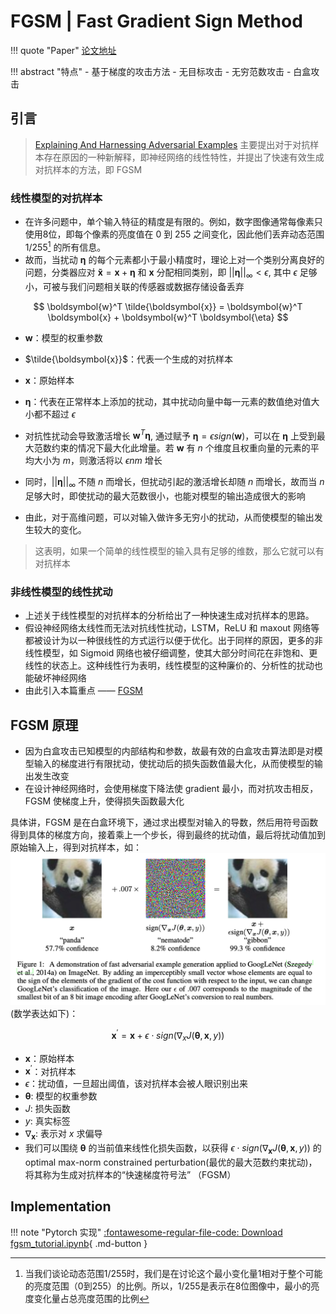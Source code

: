 # FGSM | Fast Gradient Sign Method

!!! quote "Paper"
    [论文地址](https://arxiv.org/abs/1412.6572)

!!! abstract "特点"
    - 基于梯度的攻击方法
    - 无目标攻击
    - 无穷范数攻击
    - 白盒攻击

## 引言

> [Explaining And Harnessing Adversarial Examples](https://arxiv.org/abs/1412.6572) 主要提出对于对抗样本存在原因的一种新解释，即神经网络的线性特性，并提出了快速有效生成对抗样本的方法，即 FGSM

### 线性模型的对抗样本

- 在许多问题中，单个输入特征的精度是有限的。例如，数字图像通常每像素只使用8位，即每个像素的亮度值在 0 到 255 之间变化，因此他们丢弃动态范围 1/255[^1] 的所有信息。
- 故而，当扰动 $\boldsymbol{\eta}$ 的每个元素都小于最小精度时，理论上对一个类别分离良好的问题，分类器应对 $\boldsymbol{\tilde{x}} = \boldsymbol{x} + \boldsymbol{\eta}$ 和 $\boldsymbol{x}$ 分配相同类别，即 $||\boldsymbol{\eta}||_{\infty} < \epsilon$, 其中 $\epsilon$ 足够小，可被与我们问题相关联的传感器或数据存储设备丢弃

$$
\boldsymbol{w}^T \tilde{\boldsymbol{x}} = \boldsymbol{w}^T \boldsymbol{x} + \boldsymbol{w}^T \boldsymbol{\eta}
$$

- $\boldsymbol{w}$：模型的权重参数
- $\tilde{\boldsymbol{x}}$：代表一个生成的对抗样本
- $\boldsymbol{x}$：原始样本
- $\boldsymbol{\eta}$：代表在正常样本上添加的扰动，其中扰动向量中每一元素的数值绝对值大小都不超过 $\epsilon$

- 对抗性扰动会导致激活增长 $\boldsymbol{w}^T \boldsymbol{\eta}$, 通过赋予 $\boldsymbol{\eta} = \epsilon sign(\boldsymbol{w})$，可以在 $\boldsymbol{\eta}$ 上受到最大范数约束的情况下最大化此增量。若 $\boldsymbol{w}$ 有 $n$ 个维度且权重向量的元素的平均大小为 $m$，则激活将以 $\epsilon n m$ 增长
- 同时，$||\boldsymbol{\eta}||_{\infty}$ 不随 $n$ 而增长，但扰动引起的激活增长却随 $n$ 而增长，故而当 $n$ 足够大时，即使扰动的最大范数很小，也能对模型的输出造成很大的影响
- 由此，对于高维问题，可以对输入做许多无穷小的扰动，从而使模型的输出发生较大的变化。

> 这表明，如果一个简单的线性模型的输入具有足够的维数，那么它就可以有对抗样本

### 非线性模型的线性扰动

- 上述关于线性模型的对抗样本的分析给出了一种快速生成对抗样本的思路。
- 假设神经网络太线性而无法对抗线性扰动，LSTM，ReLU 和 maxout 网络等都被设计为以一种很线性的方式运行以便于优化。出于同样的原因，更多的非线性模型，如 Sigmoid 网络也被仔细调整，使其大部分时间花在非饱和、更线性的状态上。这种线性行为表明，线性模型的这种廉价的、分析性的扰动也能破坏神经网络
- 由此引入本篇重点 —— [FGSM](#fgsm)

## FGSM 原理

- 因为白盒攻击已知模型的内部结构和参数，故最有效的白盒攻击算法即是对模型输入的梯度进行有限扰动，使扰动后的损失函数值最大化，从而使模型的输出发生改变
- 在设计神经网络时，会使用梯度下降法使 gradient 最小，而对抗攻击相反，FGSM 使梯度上升，使得损失函数最大化

具体讲，FGSM 是在白盒环境下，通过求出模型对输入的导数，然后用符号函数得到具体的梯度方向，接着乘上一个步长，得到最终的扰动值，最后将扰动值加到原始输入上，得到对抗样本，如：![](../../Images/2023-11-22-08-41-16.png)
(数学表达如下)：

$$
\boldsymbol{x}^{'} = \boldsymbol{x} + \epsilon \cdot sign(\nabla_x J(\boldsymbol{\theta}, \boldsymbol{x}, y))
$$

- $\boldsymbol{x}$：原始样本
- $\boldsymbol{x}^{'}$：对抗样本
- $\epsilon$：扰动值，一旦超出阈值，该对抗样本会被人眼识别出来
- $\boldsymbol{\theta}$: 模型的权重参数
- $J$: 损失函数
- $y$: 真实标签
- $\nabla_{\boldsymbol{x}}$: 表示对 $x$ 求偏导
- 我们可以围绕 $\boldsymbol{\theta}$ 的当前值来线性化损失函数，以获得 $\epsilon \cdot sign(\nabla_{\boldsymbol{x}} J(\boldsymbol{\theta}, \boldsymbol{x}, y))$ 的 optimal max-norm constrained perturbation(最优的最大范数约束扰动)，将其称为生成对抗样本的“快速梯度符号法” （FGSM）

## Implementation

!!! note "Pytorch 实现"
    [:fontawesome-regular-file-code: Download fgsm_tutorial.ipynb](../fgsm_tutorial.ipynb){ .md-button }

[^1]: 当我们谈论动态范围1/255时，我们是在讨论这个最小变化量1相对于整个可能的亮度范围（0到255）的比例。所以，1/255是表示在8位图像中，最小的亮度变化量占总亮度范围的比例

